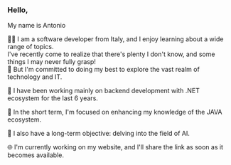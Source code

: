 
### Hello,

My name is Antonio

🧑‍💻 I am a software developer from Italy, and I enjoy learning about a wide range of topics.  
I've recently come to realize that there's plenty I don't know, and some things I may never fully grasp!  
🐌 But I'm committed to doing my best to explore the vast realm of technology and IT.  


🔧 I have been working mainly on backend development with .NET ecosystem for the last 6 years.  

🎯 In the short term, I'm focused on enhancing my knowledge of the JAVA ecosystem.  

🌱 I also have a long-term objective: delving into the field of AI.  

🌐 I'm currently working on my website, and I'll share the link as soon as it becomes available.


